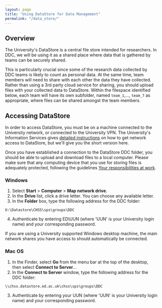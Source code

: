 ```yaml
---
layout: page
title: "Using DataStore for Data Management"
permalink: "/data_store/"
---
```

## Overview

The University's DataStore is a central file store intended for researchers. In DDC, we will be using it as a shared place where data that is gathered by teams can be securely shared. 

This is particularly crucial since some of the research data collected by DDC teams is likely to count as personal data. At the same time, team members will need to share with each other the data they have collected. Rather than using a 3rd party cloud service for sharing, you should upload files with your collected data to DataStore. Within the filespace identified below, each team will have its own subfolder, named `team_1`,..., `team_7` as appropriate, where files can be shared amongst the team members.

## Accessing DataStore

In order to access DataStore, you must be on a machine connected to the University network, or connected to the University VPN. The University's Information Services gives [detailed instructions](http://www.ed.ac.uk/information-services/computing/desktop-personal/network-shares) on how to get network access to DataStore, but we'll give you the short version here. 

Once you have established a connection to the DataStore DDC folder, you should be able to upload and download files to a local computer. Please make sure that any computing device that you use for storing files is adequately protected, following the guidelines [Your responsibilities at work](http://www.ed.ac.uk/information-services/computing/desktop-personal/information-security/your-responsibilities).

### Windows

1. Select **Start** > **Computer** > **Map network drive**.
2. In the **Drive** list, click a drive letter. You can choose any available letter.
3. In the **Folder** box, type the following address for the DDC folder:
```
U:\Datastore\CHSS\sps\groups\DDC
```
4. Authenticate by entering ED\UUN (where 'UUN' is your University login name) and your corresponding password.

If you are using a University supported Windows desktop machine, the main network shares you have access to should automatically be connected.

### Mac OS

1. In the Finder, select **Go** from the menu bar at the top of the desktop, then select **Connect to Server**... 
2. In the **Connect to Server** window, type the following address for the DDC folder: 
```
\\chss.datastore.ed.ac.uk\chss\sps\groups\DDC 
``` 
3. Authenticate by entering your UUN (where 'UUN' is your University login name) and your corresponding password. 


<!--

https://www.wiki.ed.ac.uk/display/ecdfwiki/DataStore+service
https://www.wiki.ed.ac.uk/display/ecdfwiki/DataStore+-+General+Instructions#DataStore-GeneralInstructions-ManagingAccessPermissions

